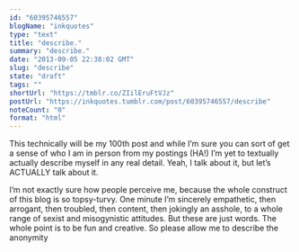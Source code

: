 ```yaml
---
id: "60395746557"
blogName: "inkquotes"
type: "text"
title: "describe."
summary: "describe."
date: "2013-09-05 22:38:02 GMT"
slug: "describe"
state: "draft"
tags: ""
shortUrl: "https://tmblr.co/ZIilEruFtVJz"
postUrl: "https://inkquotes.tumblr.com/post/60395746557/describe"
noteCount: "0"
format: "html"
---
```


This technically will be my 100th post and while I’m sure you can sort of get a sense of who I am in person from my postings (HA!) I’m yet to textually actually describe myself in any real detail. Yeah, I talk about it, but let’s ACTUALLY talk about it.

I’m not exactly sure how people perceive me, because the whole construct of this blog is so topsy-turvy. One minute I’m sincerely empathetic, then arrogant, then troubled, then content, then jokingly an asshole, to a whole range of sexist and misogynistic attitudes. But these are just words. The whole point is to be fun and creative. So please allow me to describe the anonymity